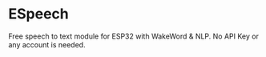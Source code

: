 # ESpeech
Free speech to text module for ESP32 with WakeWord &amp; NLP. No API Key or any account is needed.
